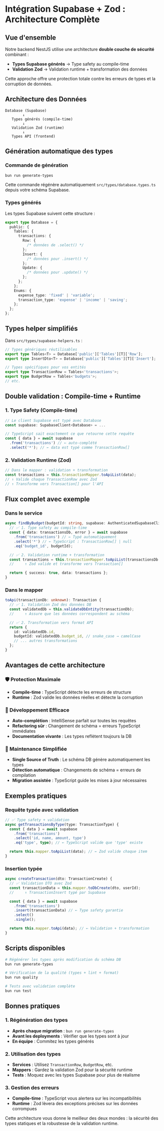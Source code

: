 # Intégration Supabase + Zod : Architecture Complète

## Vue d'ensemble

Notre backend NestJS utilise une architecture **double couche de sécurité** combinant :

- **Types Supabase générés** → Type safety au compile-time
- **Validation Zod** → Validation runtime + transformation des données

Cette approche offre une protection totale contre les erreurs de types et la corruption de données.

## Architecture des Données

```
Database (Supabase)
        ↓
   Types générés (compile-time)
        ↓
   Validation Zod (runtime)
        ↓
   Types API (frontend)
```

## Génération automatique des types

### Commande de génération

```bash
bun run generate-types
```

Cette commande régénère automatiquement `src/types/database.types.ts` depuis votre schéma Supabase.

### Types générés

Les types Supabase suivent cette structure :

```typescript
export type Database = {
  public: {
    Tables: {
      transactions: {
        Row: {
          /* données de .select() */
        };
        Insert: {
          /* données pour .insert() */
        };
        Update: {
          /* données pour .update() */
        };
      };
    };
    Enums: {
      expense_type: 'fixed' | 'variable';
      transaction_type: 'expense' | 'income' | 'saving';
    };
  };
};
```

## Types helper simplifiés

Dans `src/types/supabase-helpers.ts` :

```typescript
// Types génériques réutilisables
export type Tables<T> = Database['public']['Tables'][T]['Row'];
export type InsertDto<T> = Database['public']['Tables'][T]['Insert'];

// Types spécifiques pour vos entités
export type TransactionRow = Tables<'transactions'>;
export type BudgetRow = Tables<'budgets'>;
// etc.
```

## Double validation : Compile-time + Runtime

### 1. Type Safety (Compile-time)

```typescript
// Le client Supabase est typé avec Database
const supabase: SupabaseClient<Database> = ...

// TypeScript sait exactement ce que retourne cette requête
const { data } = await supabase
  .from('transactions') // ← auto-complété
  .select('*'); // ← data est typé comme TransactionRow[]
```

### 2. Validation Runtime (Zod)

```typescript
// Dans le mapper : validation + transformation
const transactions = this.transactionMapper.toApiList(data);
// ↑ Valide chaque TransactionRow avec Zod
// ↑ Transforme vers Transaction[] pour l'API
```

## Flux complet avec exemple

### Dans le service

```typescript
async findByBudget(budgetId: string, supabase: AuthenticatedSupabaseClient) {
  // ✅ 1. Type safety au compile-time
  const { data: transactionsDb, error } = await supabase
    .from('transactions') // ← Typé automatiquement
    .select('*') // ← TypeScript : TransactionRow[] | null
    .eq('budget_id', budgetId);

  // ✅ 2. Validation runtime + transformation
  const transactions = this.transactionMapper.toApiList(transactionsDb || []);
  //     ↑ Zod valide et transforme vers Transaction[]

  return { success: true, data: transactions };
}
```

### Dans le mapper

```typescript
toApi(transactionDb: unknown): Transaction {
  // ✅ 1. Validation Zod des données DB
  const validatedDb = this.validateDbEntity(transactionDb);
  //     ↑ Assure que les données correspondent au schéma

  // ✅ 2. Transformation vers format API
  return {
    id: validatedDb.id,
    budgetId: validatedDb.budget_id, // snake_case → camelCase
    // ... autres transformations
  };
}
```

## Avantages de cette architecture

### 🛡️ Protection Maximale

- **Compile-time** : TypeScript détecte les erreurs de structure
- **Runtime** : Zod valide les données réelles et détecte la corruption

### 🚀 Développement Efficace

- **Auto-complétion** : IntelliSense parfait sur toutes les requêtes
- **Refactoring sûr** : Changement de schéma = erreurs TypeScript immédiates
- **Documentation vivante** : Les types reflètent toujours la DB

### 🔄 Maintenance Simplifiée

- **Single Source of Truth** : Le schéma DB génère automatiquement les types
- **Détection automatique** : Changements de schéma = erreurs de compilation
- **Migration assistée** : TypeScript guide les mises à jour nécessaires

## Exemples pratiques

### Requête typée avec validation

```typescript
// ✅ Type safety + validation
async getTransactionsByType(type: TransactionType) {
  const { data } = await supabase
    .from('transactions')
    .select('id, name, amount, type')
    .eq('type', type); // ← TypeScript valide que 'type' existe

  return this.mapper.toApiList(data); // ← Zod valide chaque item
}
```

### Insertion typée

```typescript
async createTransaction(dto: TransactionCreate) {
  // ✅ Validation DTO avec Zod
  const transactionData = this.mapper.toDbCreate(dto, userId);
  //     ↑ TransactionInsert typé par Supabase

  const { data } = await supabase
    .from('transactions')
    .insert(transactionData) // ← Type safety garantie
    .select()
    .single();

  return this.mapper.toApi(data); // ← Validation + transformation
}
```

## Scripts disponibles

```bash
# Régénérer les types après modification du schéma DB
bun run generate-types

# Vérification de la qualité (types + lint + format)
bun run quality

# Tests avec validation complète
bun run test
```

## Bonnes pratiques

### 1. Régénération des types

- **Après chaque migration** : `bun run generate-types`
- **Avant les deployments** : Vérifier que les types sont à jour
- **En équipe** : Commitez les types générés

### 2. Utilisation des types

- **Services** : Utilisez `TransactionRow`, `BudgetRow`, etc.
- **Mappers** : Gardez la validation Zod pour la sécurité runtime
- **Tests** : Moquez avec les types Supabase pour plus de réalisme

### 3. Gestion des erreurs

- **Compile-time** : TypeScript vous alertera sur les incompatibilités
- **Runtime** : Zod lèvera des exceptions précises sur les données corrompues

Cette architecture vous donne le meilleur des deux mondes : la sécurité des types statiques et la robustesse de la validation runtime.
